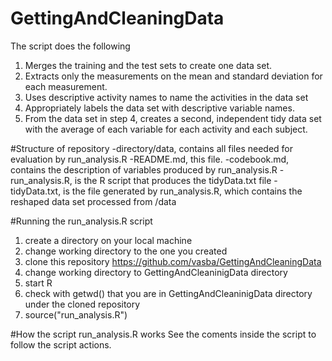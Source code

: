 # GettingAndCleaningData
The script does the following
 1) Merges the training and the test sets to create one data set.
 2) Extracts only the measurements on the mean and standard deviation for each measurement. 
 3) Uses descriptive activity names to name the activities in the data set
 4) Appropriately labels the data set with descriptive variable names. 
 5) From the data set in step 4, creates a second, independent tidy data set with the average of each variable for each activity and each subject.

#Structure of repository
    -directory/data, contains all files needed for evaluation by run_analysis.R
    -README.md, this file.
    -codebook.md, contains the description of variables produced by run_analysis.R
    -run_analysis.R, is the R script that produces the tidyData.txt file
    -tidyData.txt, is the file generated by run_analysis.R, which contains the reshaped data set processed from /data

#Running the run_analysis.R script
 1) create a directory on your local machine
 2) change working directory to the one you created
 3) clone this repository https://github.com/vasba/GettingAndCleaningData
 4) change working directory to GettingAndCleaninigData directory
 5) start R 
 6) check with getwd() that you are in GettingAndCleaninigData directory under the cloned repository
 7) source("run_analysis.R")

#How the script run_analysis.R works
See the coments inside the script to follow the script actions.